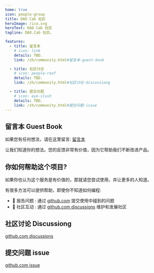 ```yaml
---
home: true
icon: people-group
title: DAO Cab 社区
heroImage: /ico.svg
heroText: DAO Cab 社区
tagline: DAO.Cab 社区。

features:
  - title: 留言本
    # icon: link
    details: TBD. 
    link: /zh/community.html#留言本-guest-book

  - title: 社区讨论
    # icon: people-roof
    details: TBD.
    link: /zh/community.html#社区讨论-discussiong

  - title: 提交问题
    # icon: eye-slash
    details: TBD. 
    link: /zh/community.html#提交问题-issue
---
```


## 留言本 Guest Book
如果您有任何想法，请在这里留言: [留言本](https://github.com/DAO-Cab/DAOCabWeb/discussions/1)

让我们知道你的想法。您的反馈非常有价值，因为它帮助我们不断改进产品。

## 你如何帮助这个项目?
如果你也认为这个服务是有价值的，那就请您尝试使用，并让更多的人知道。

有很多方法可以提供帮助，即使你不知道如何编程:  
- 🐛 报告问题 : 通过 [github.com](https://github.com/DAO-Cab/DAOCabWeb/issues)  提交使用中碰到的问题 
- 📆 社区互动 : 通过 [github.com discussions](https://github.com/DAO-Cab/DAOCabWeb/discussions) 维护和发展社区 


## 社区讨论 Discussiong
[github.com discussions](https://github.com/DAO-Cab/DAOCabWeb/discussions)

## 提交问题 issue
[github.com issue](https://github.com/DAO-Cab/DAOCabWeb/issues)
